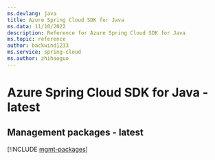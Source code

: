 ```yaml
---
ms.devlang: java
title: Azure Spring Cloud SDK for Java
ms.data: 11/10/2022
description: Reference for Azure Spring Cloud SDK for Java
ms.topic: reference
author: backwind1233
ms.service: spring-cloud
ms.author: zhihaoguo
---
```

# Azure Spring Cloud SDK for Java - latest

## Management packages - latest
[!INCLUDE [mgmt-packages](spring-cloud-mgmt-index.md)]